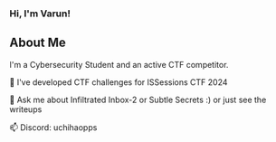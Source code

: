 
### Hi, I'm Varun! 


##  About Me
I'm a Cybersecurity Student and an active CTF competitor. 

🧠 I've developed CTF challenges for ISSessions CTF 2024

💬 Ask me about Infiltrated Inbox-2 or Subtle Secrets :) or just see the writeups

📫 Discord: uchihaopps





